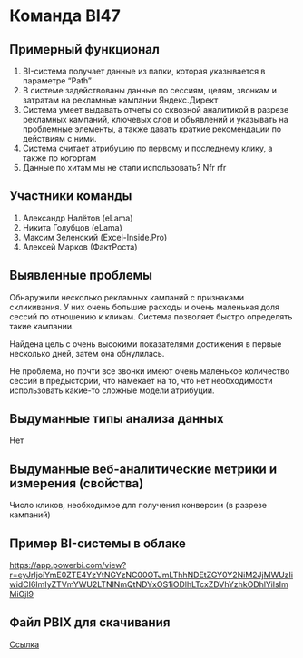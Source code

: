 # Команда BI47

## Примерный функционал
1.	BI-система получает данные из папки, которая указывается в параметре “Path”
2.	В системе задействованы данные по сессиям, целям, звонкам и затратам на рекламные кампании Яндекс.Директ
3.	Система умеет выдавать отчеты со сквозной аналитикой в разрезе рекламных кампаний, ключевых слов и объявлений и указывать на проблемные элементы, а также давать краткие рекомендации по действиям с ними.
4.	Система считает атрибуцию по первому и последнему клику, а также по когортам
5.	Данные по хитам мы не стали использовать? Nfr rfr 

## Участники команды
1.	Александр Налётов (eLama)
2.	Никита Голубцов (eLama)
3.	Максим Зеленский (Excel-Inside.Pro)
4.	Алексей Марков (ФактРоста)
## Выявленные проблемы
Обнаружили несколько рекламных кампаний с признаками скликивания. У них очень большие расходы и очень маленькая доля сессий по отношению к кликам. Система позволяет быстро определять такие кампании.

Найдена цель с очень высокими показателями достижения в первые несколько дней, затем она обнулилась.

Не проблема, но почти все звонки имеют очень маленькое количество сессий в предыстории, что намекает на то, что нет необходимости использовать какие-то сложные модели атрибуции.

## Выдуманные типы анализа данных
Нет

## Выдуманные веб-аналитические метрики и измерения (свойства)
Число кликов, необходимое для получения конверсии (в разрезе кампаний)
## Пример BI-системы в облаке
https://app.powerbi.com/view?r=eyJrIjoiYmE0ZTE4YzYtNGYzNC00OTJmLThhNDEtZGY0Y2NiM2JjMWUzIiwidCI6ImIyZTVmYWU2LTNlNmQtNDYxOS1iODlhLTcxZDVhYzhkODhlYiIsImMiOjl9
## Файл PBIX для скачивания
[Ссылка](https://github.com/hohlick/CoReHackaton---BI47/releases/download/0.1/BI47-P.pbix)
